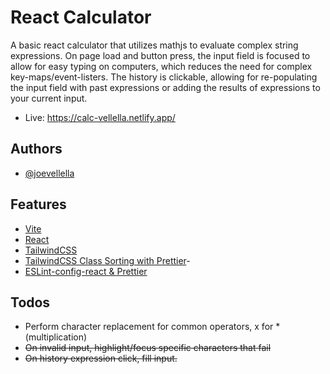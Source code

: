 # React Calculator

A basic react calculator that utilizes mathjs to evaluate complex string expressions. On page load and button press, the input field is focused to allow for easy typing on computers, which reduces the need for complex key-maps/event-listers. The history is clickable, allowing for re-populating the input field with past expressions or adding the results of expressions to your current input.

- Live: https://calc-vellella.netlify.app/

## Authors

- [@joevellella](https://www.github.com/valhallaco)

## Features

- [Vite](https://vitest.dev/)
- [React](https://scrimba.com/learn/learnreact)
- [TailwindCSS](https://tailwindcss.com/)
- [TailwindCSS Class Sorting with Prettier](https://tailwindcss.com/blog/automatic-class-sorting-with-prettier)-
- [ESLint-config-react & Prettier](https://www.imaginarycloud.com/blog/how-to-configure-eslint-prettier-in-react/)

## Todos

- Perform character replacement for common operators, x for \* (multiplication)
- ~~On invalid input, highlight/focus specific characters that fail~~
- ~~On history expression click, fill input.~~
